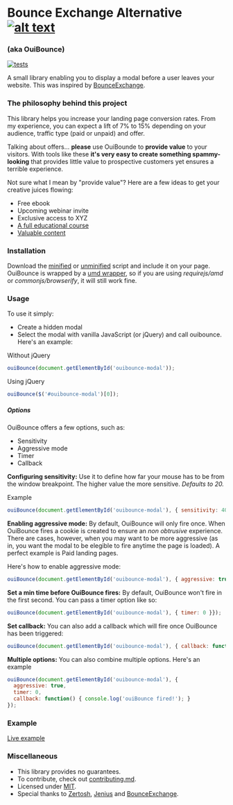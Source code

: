 # Bounce Exchange Alternative [![alt text][1]][1.1]
### (aka OuiBounce)

[![tests](https://travis-ci.org/carlsednaoui/bounce-exchange-alternative.png?branch=master)](https://travis-ci.org/carlsednaoui/bounce-exchange-alternative)

A small library enabling you to display a modal before a user leaves your website. This was inspired by [BounceExchange](http://bounceexchange.com/).


### The philosophy behind this project
This library helps you increase your landing page conversion rates. From my experience, you can expect a lift of 7% to 15% depending on your audience, traffic type (paid or unpaid) and offer.

Talking about offers... __please__ use OuiBounde to __provide value__ to your visitors. With tools like these __it's very easy to create something spammy-looking__ that provides little value to prospective customers yet ensures a terrible experience.

Not sure what I mean by "provide value"? Here are a few ideas to get your creative juices flowing:

- Free ebook
- Upcoming webinar invite
- Exclusive access to XYZ
- [A full educational course](http://do.thelandingpagecourse.com/)
- [Valuable content](https://training.kalzumeus.com/)

### Installation
Download the [minified](build/ouibounce.min.js) or [unminified](build/ouibounce.js) script and include it on your page. OuiBounce is wrapped by a [umd wrapper](https://github.com/ForbesLindesay/umd), so if you are using _requirejs/amd_ or _commonjs/browserify_, it will still work fine.

### Usage
To use it simply:

- Create a hidden modal
- Select the modal with vanilla JavaScript (or jQuery) and call ouibounce. Here's an example:

Without jQuery    
```js
ouiBounce(document.getElementById('ouibounce-modal'));
```

Using jQuery    
```js 
ouiBounce($('#ouibounce-modal')[0]);
```

##### Options
OuiBounce offers a few options, such as:

- Sensitivity
- Aggressive mode
- Timer
- Callback

__Configuring sensitivity:__ Use it to define how far your mouse has to be from the window breakpoint. The higher value the more sensitive. _Defaults to 20._

Example    
```js
ouiBounce(document.getElementById('ouibounce-modal'), { sensitivity: 40 });
```

__Enabling aggressive mode:__ By default, OuiBounce will only fire once. When OuiBounce fires a cookie is created to ensure an _non obtrusive_ experience. There are cases, however, when you may want to be more aggressive (as in, you want the modal to be elegible to fire anytime the page is loaded). A perfect example is Paid landing pages.

Here's how to enable aggressive mode:    
```js
ouiBounce(document.getElementById('ouibounce-modal'), { aggressive: true }});
```

__Set a min time before OuiBounce fires:__ By default, OuiBounce won't fire in the first second. You can pass a timer option like so:
```js
ouiBounce(document.getElementById('ouibounce-modal'), { timer: 0 }});
```

__Set callback:__ You can also add a callback which will fire once OuiBounce has been triggered:
```js
ouiBounce(document.getElementById('ouibounce-modal'), { callback: function() { console.log('fired !'); } });
```

__Multiple options:__ You can also combine multiple options. Here's an example
```js
ouiBounce(document.getElementById('ouibounce-modal'), {
  aggressive: true,
  timer: 0,
  callback: function() { console.log('ouiBounce fired!'); }
});
```

### Example
[Live example](http://colors.carlsednaoui.com/)

### Miscellaneous
- This library provides no guarantees.
- To contribute, check out [contributing.md](contributing.md).
- Licensed under [MIT](license.md).
- Special thanks to [Zertosh](https://github.com/zertosh), [Jenius](https://github.com/jenius) and [BounceExchange](http://bounceexchange.com/).

<!-- Grab your social icons from https://github.com/carlsednaoui/gitsocial -->
[1]: http://i.imgur.com/tXSoThF.png (twitter)
[1.1]: http://www.twitter.com/carlsednaoui
